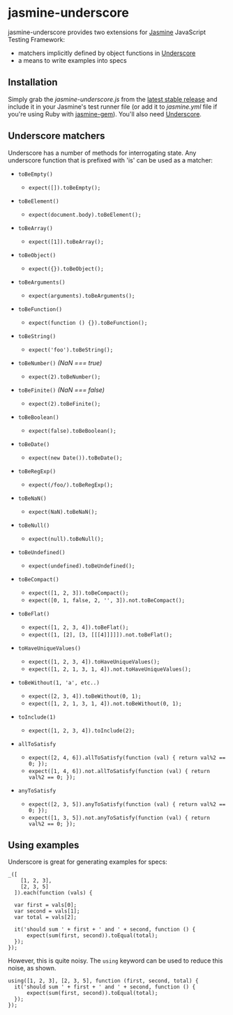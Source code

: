 # jasmine-underscore

jasmine-underscore provides two extensions for [Jasmine](http://pivotal.github.com/jasmine/) JavaScript Testing Framework:
  
- matchers implicitly defined by object functions in [Underscore](http://documentcloud.github.com/underscore/)
- a means to write examples into specs
  
## Installation

Simply grab the _jasmine-underscore.js_ from the [latest stable release](https://github.com/downloads/adscott/jasmine-underscore/jasmine-underscore-v1.1.zip) and include it in your Jasmine's test runner file (or add it to _jasmine.yml_ file if you're using Ruby with [jasmine-gem](http://github.com/pivotal/jasmine-gem)). You'll also need [Underscore](http://documentcloud.github.com/underscore/).

## Underscore matchers

Underscore has a number of methods for interrogating state. Any underscore function that is prefixed with 'is' can be used as a matcher:

- `toBeEmpty()`
  - `expect([]).toBeEmpty();`	

- `toBeElement()`
  - `expect(document.body).toBeElement();`	

- `toBeArray()`
  - `expect([1]).toBeArray();`

- `toBeObject()`
  - `expect({}).toBeObject();`

- `toBeArguments()`
  - `expect(arguments).toBeArguments();`

- `toBeFunction()`
  - `expect(function () {}).toBeFunction();`	

- `toBeString()`
  - `expect('foo').toBeString();`
  	
- `toBeNumber()` _(NaN === true)_
  - `expect(2).toBeNumber();`	
  	
- `toBeFinite()` _(NaN === false)_
  - `expect(2).toBeFinite();`	

- `toBeBoolean()`
  - `expect(false).toBeBoolean();`	

- `toBeDate()`
  - `expect(new Date()).toBeDate();`	

- `toBeRegExp()`
  - `expect(/foo/).toBeRegExp();`

- `toBeNaN()`
  - `expect(NaN).toBeNaN();`	

- `toBeNull()`
  - `expect(null).toBeNull();`	

- `toBeUndefined()`
  - `expect(undefined).toBeUndefined();`

- `toBeCompact()`
  - `expect([1, 2, 3]).toBeCompact();`
  - `expect([0, 1, false, 2, '', 3]).not.toBeCompact();`

- `toBeFlat()`
  - `expect([1, 2, 3, 4]).toBeFlat();`
  - `expect([1, [2], [3, [[[4]]]]]).not.toBeFlat();`

- `toHaveUniqueValues()`
  - `expect([1, 2, 3, 4]).toHaveUniqueValues();`
  - `expect([1, 2, 1, 3, 1, 4]).not.toHaveUniqueValues();`
  
- `toBeWithout(1, 'a', etc..)`
  - `expect([2, 3, 4]).toBeWithout(0, 1);`
  - `expect([1, 2, 1, 3, 1, 4]).not.toBeWithout(0, 1);`
  
- `toInclude(1)`
  - `expect([1, 2, 3, 4]).toInclude(2);`

- `allToSatisfy`
  - `expect([2, 4, 6]).allToSatisfy(function (val) { return val%2 == 0; });`
  - `expect([1, 4, 6]).not.allToSatisfy(function (val) { return val%2 == 0; });`

- `anyToSatisfy`
  - `expect([2, 3, 5]).anyToSatisfy(function (val) { return val%2 == 0; });`
  - `expect([1, 3, 5]).not.anyToSatisfy(function (val) { return val%2 == 0; });`
  
## Using examples

Underscore is great for generating examples for specs:

    _([
        [1, 2, 3], 
        [2, 3, 5]
      ]).each(function (vals) {
      
      var first = vals[0];
      var second = vals[1];
      var total = vals[2];
  
      it('should sum ' + first + ' and ' + second, function () {
          expect(sum(first, second)).toEqual(total);
      });
    });

However, this is quite noisy. The `using` keyword can be used to reduce this noise, as shown.

    using([1, 2, 3], [2, 3, 5], function (first, second, total) {
      it('should sum ' + first + ' and ' + second, function () {
          expect(sum(first, second)).toEqual(total);
      });
    });
